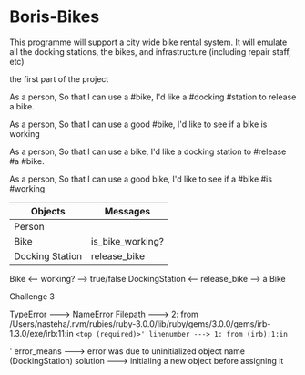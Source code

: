 
# Boris-Bikes

This programme will support a city wide bike rental system.
It will emulate all the docking stations, the bikes, and infrastructure (including repair staff, etc)

the first part of the project

As a person, So that I can use a #bike, I'd like a #docking #station to release a bike.

As a person, So that I can use a good #bike, I'd like to see if a bike is working

As a person, So that I can use a bike, I'd like a docking station to #release #a #bike.

As a person, So that I can use a good bike, I'd like to see if a #bike #is #working

| Objects         | Messages         |
| --------------- | ---------------- |
| Person          |                  |
| Bike            | is_bike_working? |
| Docking Station | release_bike     |

Bike <-- working? --> true/false
DockingStation <-- release_bike --> a Bike

Challenge 3

TypeError ---> NameError
Filepath ---> 2: from /Users/nasteha/.rvm/rubies/ruby-3.0.0/lib/ruby/gems/3.0.0/gems/irb-1.3.0/exe/irb:11:in `<top (required)>' linenumber ---> 1: from (irb):1:in `<main>'
error_means ---> error was due to uninitialized object name (DockingStation)
solution ---> initialing a new object before assigning it
